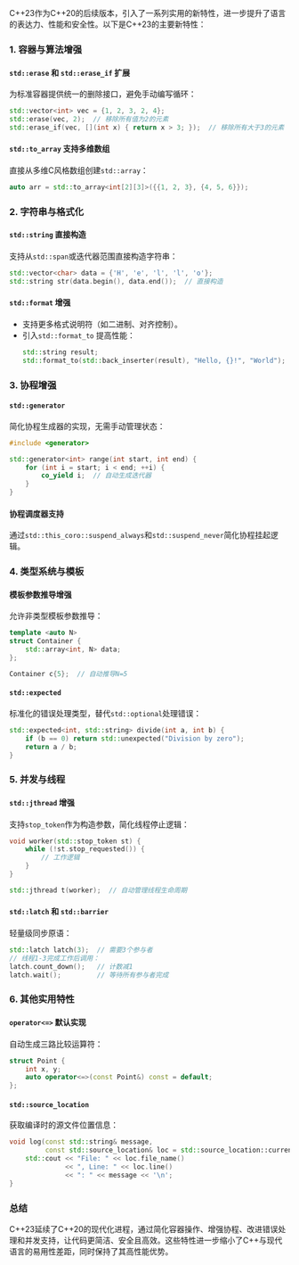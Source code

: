C++23作为C++20的后续版本，引入了一系列实用的新特性，进一步提升了语言的表达力、性能和安全性。以下是C++23的主要新特性：


### **1. 容器与算法增强**
#### **`std::erase` 和 `std::erase_if` 扩展**
为标准容器提供统一的删除接口，避免手动编写循环：
```cpp
std::vector<int> vec = {1, 2, 3, 2, 4};
std::erase(vec, 2);  // 移除所有值为2的元素
std::erase_if(vec, [](int x) { return x > 3; });  // 移除所有大于3的元素
```

#### **`std::to_array` 支持多维数组**
直接从多维C风格数组创建`std::array`：
```cpp
auto arr = std::to_array<int[2][3]>({{1, 2, 3}, {4, 5, 6}});
```


### **2. 字符串与格式化**
#### **`std::string` 直接构造**
支持从`std::span`或迭代器范围直接构造字符串：
```cpp
std::vector<char> data = {'H', 'e', 'l', 'l', 'o'};
std::string str(data.begin(), data.end());  // 直接构造
```

#### **`std::format` 增强**
- 支持更多格式说明符（如二进制、对齐控制）。
- 引入`std::format_to` 提高性能：
  ```cpp
  std::string result;
  std::format_to(std::back_inserter(result), "Hello, {}!", "World");
  ```


### **3. 协程增强**
#### **`std::generator`**
简化协程生成器的实现，无需手动管理状态：
```cpp
#include <generator>

std::generator<int> range(int start, int end) {
    for (int i = start; i < end; ++i) {
        co_yield i;  // 自动生成迭代器
    }
}
```

#### **协程调度器支持**
通过`std::this_coro::suspend_always`和`std::suspend_never`简化协程挂起逻辑。


### **4. 类型系统与模板**
#### **模板参数推导增强**
允许非类型模板参数推导：
```cpp
template <auto N>
struct Container {
    std::array<int, N> data;
};

Container c{5};  // 自动推导N=5
```

#### **`std::expected`**
标准化的错误处理类型，替代`std::optional`处理错误：
```cpp
std::expected<int, std::string> divide(int a, int b) {
    if (b == 0) return std::unexpected("Division by zero");
    return a / b;
}
```


### **5. 并发与线程**
#### **`std::jthread` 增强**
支持`stop_token`作为构造参数，简化线程停止逻辑：
```cpp
void worker(std::stop_token st) {
    while (!st.stop_requested()) {
        // 工作逻辑
    }
}

std::jthread t(worker);  // 自动管理线程生命周期
```

#### **`std::latch` 和 `std::barrier`**
轻量级同步原语：
```cpp
std::latch latch(3);  // 需要3个参与者
// 线程1-3完成工作后调用：
latch.count_down();   // 计数减1
latch.wait();         // 等待所有参与者完成
```


### **6. 其他实用特性**
#### **`operator<=>` 默认实现**
自动生成三路比较运算符：
```cpp
struct Point {
    int x, y;
    auto operator<=>(const Point&) const = default;
};
```

#### **`std::source_location`**
获取编译时的源文件位置信息：
```cpp
void log(const std::string& message, 
         const std::source_location& loc = std::source_location::current()) {
    std::cout << "File: " << loc.file_name() 
              << ", Line: " << loc.line() 
              << ": " << message << '\n';
}
```


### **总结**
C++23延续了C++20的现代化进程，通过简化容器操作、增强协程、改进错误处理和并发支持，让代码更简洁、安全且高效。这些特性进一步缩小了C++与现代语言的易用性差距，同时保持了其高性能优势。